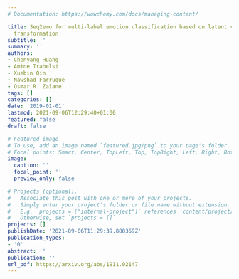 ```yaml
---
# Documentation: https://wowchemy.com/docs/managing-content/

title: Seq2emo for multi-label emotion classification based on latent variable chains
  transformation
subtitle: ''
summary: ''
authors:
- Chenyang Huang
- Amine Trabelsi
- Xuebin Qin
- Nawshad Farruque
- Osmar R. Zaïane
tags: []
categories: []
date: '2019-01-01'
lastmod: 2021-09-06T12:29:40+01:00
featured: false
draft: false

# Featured image
# To use, add an image named `featured.jpg/png` to your page's folder.
# Focal points: Smart, Center, TopLeft, Top, TopRight, Left, Right, BottomLeft, Bottom, BottomRight.
image:
  caption: ''
  focal_point: ''
  preview_only: false

# Projects (optional).
#   Associate this post with one or more of your projects.
#   Simply enter your project's folder or file name without extension.
#   E.g. `projects = ["internal-project"]` references `content/project/deep-learning/index.md`.
#   Otherwise, set `projects = []`.
projects: []
publishDate: '2021-09-06T11:29:39.880369Z'
publication_types:
- '0'
abstract: ''
publication: ''
url_pdf: https://arxiv.org/abs/1911.02147
---
```

